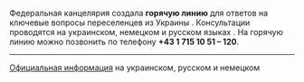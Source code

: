 Федеральная канцелярия создала **горячую линию** для ответов на ключевые вопросы переселенцев из Украины . Консультации проводятся на украинском, немецком и русском языках . На горячую линию можно позвонить по телефону **+43 1 715 10 51 – 120**.
***
[Официальная информация](https://www.bbu.gv.at/ukraine) на украинском, русском и немецком
